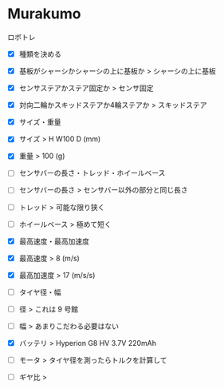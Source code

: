 # Murakumo
ロボトレ

- [x] 種類を決める
 - [x] 基板がシャーシかシャーシの上に基板か > シャーシの上に基板
 - [x] センサステアかステア固定か > センサ固定
 - [x] 対向二輪かスキッドステアか4輪ステアか > スキッドステア

- [x] サイズ・重量
 - [x] サイズ > H W100 D (mm)
 - [x] 重量 > 100 (g)

- [ ] センサバーの長さ・トレッド・ホイールベース
 - [ ] センサバーの長さ > センサバー以外の部分と同じ長さ
 - [ ] トレッド > 可能な限り狭く
 - [ ] ホイールベース > 極めて短く

- [x] 最高速度・最高加速度
 - [x] 最高速度 > 8 (m/s)
 - [x] 最高加速度 > 17 (m/s/s)

- [ ] タイヤ径・幅
 - [ ] 径 > これは 9 号館
 - [ ] 幅 > あまりこだわる必要はない

- [x] バッテリ > Hyperion G8 HV 3.7V 220mAh

- [ ] モータ > タイヤ径を測ったらトルクを計算して

- [ ] ギヤ比 > 
